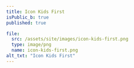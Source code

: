 ```yaml
---
title: Icon Kids First
isPublic_b: true
published: true

file:
  src: /assets/site/images/icon-kids-first.png
  type: image/png
  name: icon-kids-first.png
alt_txt: "Icon Kids First"
---
```

